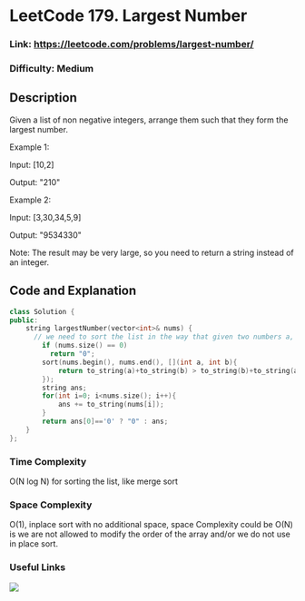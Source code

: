 # LeetCode 179. Largest Number

### Link: https://leetcode.com/problems/largest-number/

### Difficulty: Medium

## Description

Given a list of non negative integers, arrange them such that they form the largest number.

Example 1:

Input: [10,2]

Output: "210"

Example 2:

Input: [3,30,34,5,9]

Output: "9534330"

Note: The result may be very large, so you need to return a string instead of an integer.

## Code and Explanation

```cpp
class Solution {
public:
    string largestNumber(vector<int>& nums) {
      // we need to sort the list in the way that given two numbers a, b, "a" + "b" > "b" + "a"
        if (nums.size() == 0)
          return "0";
        sort(nums.begin(), nums.end(), [](int a, int b){
            return to_string(a)+to_string(b) > to_string(b)+to_string(a);
        });
        string ans;
        for(int i=0; i<nums.size(); i++){
            ans += to_string(nums[i]);
        }
        return ans[0]=='0' ? "0" : ans;
    }
};
```

### Time Complexity
O(N log N) for sorting the list, like merge sort

### Space Complexity
O(1), inplace sort with no additional space, space Complexity could be O(N) is we are not allowed to modify the order of the array and/or we do not use in place sort.

### Useful Links
[![](http://img.youtube.com/vi/Cxp-qjF1Me8/0.jpg)](http://www.youtube.com/watch?v=Cxp-qjF1Me8 "")
